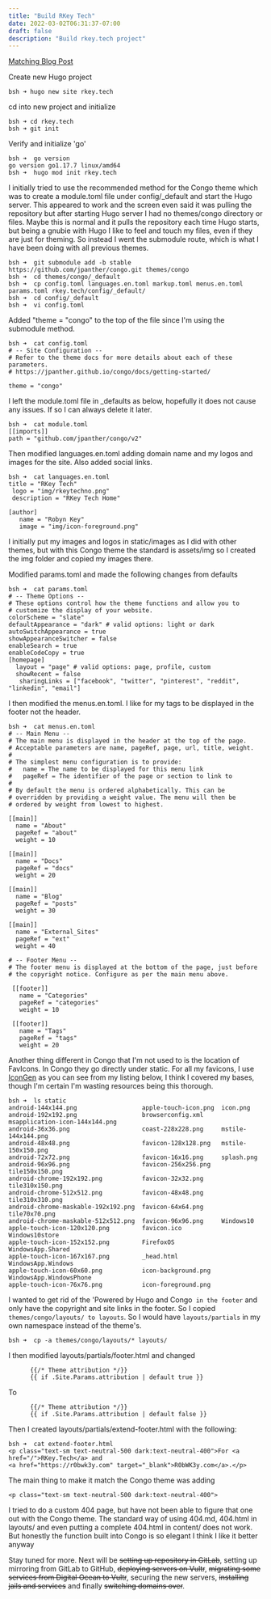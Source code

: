 ```yaml
---
title: "Build RKey Tech"
date: 2022-03-02T06:31:37-07:00
draft: false
description: "Build rkey.tech project"
---
```

[Matching Blog Post](/posts/buildopekkttech)

Create new Hugo project
```
bsh ➜ hugo new site rkey.tech
```
cd into new project and initialize
```
bsh ➜ cd rkey.tech
bsh ➜ git init
```
Verify and initialize 'go'
```
bsh ➜  go version
go version go1.17.7 linux/amd64
bsh ➜  hugo mod init rkey.tech

```
I initially tried to use the recommended method for the Congo theme which was to create a module.toml file under config/_default and start the Hugo server. This appeared to work and the screen even said it was pulling the repository but after starting Hugo server I had no themes/congo directory or files. Maybe this is normal and it pulls the repository each time Hugo starts, but being a gnubie with Hugo I like to feel and touch my files, even if they are just for theming. So instead I went the submodule route, which is what I have been doing with all previous themes.

```
bsh ➜  git submodule add -b stable https://github.com/jpanther/congo.git themes/congo
bsh ➜  cd themes/congo/_default
bsh ➜  cp config.toml languages.en.toml markup.toml menus.en.toml params.toml rkey.tech/config/_default/
bsh ➜  cd config/_default
bsh ➜  vi config.toml
```
Added "theme = "congo" to the top of the file since I'm using the submodule method.
```
bsh ➜  cat config.toml
# -- Site Configuration --
# Refer to the theme docs for more details about each of these parameters.
# https://jpanther.github.io/congo/docs/getting-started/

theme = "congo"
```

I left the module.toml file in _defaults as below, hopefully it does not cause any issues. If so I can always delete it later.
```
bsh ➜  cat module.toml
[[imports]]
path = "github.com/jpanther/congo/v2"
```
Then modified languages.en.toml adding domain name and my logos and images for the site.  Also added social links.
```
bsh ➜  cat languages.en.toml
title = "RKey Tech"
 logo = "img/rkeytechno.png"
 description = "RKey Tech Home"

[author]
   name = "Robyn Key"
   image = "img/icon-foreground.png"
```
I initially put my images and logos in static/images as I did with other themes, but with this Congo theme the standard is assets/img so I created the img folder and copied my images there.

Modified params.toml and made the following changes from defaults
```
bsh ➜  cat params.toml
# -- Theme Options --
# These options control how the theme functions and allow you to
# customize the display of your website.
colorScheme = "slate"
defaultAppearance = "dark" # valid options: light or dark
autoSwitchAppearance = true
showAppearanceSwitcher = false
enableSearch = true
enableCodeCopy = true
[homepage]
  layout = "page" # valid options: page, profile, custom
  showRecent = false
   sharingLinks = ["facebook", "twitter", "pinterest", "reddit", "linkedin", "email"]
```
I then modified the menus.en.toml. I like for my tags to be displayed in the footer not the header.
```
bsh ➜  cat menus.en.toml
# -- Main Menu --
# The main menu is displayed in the header at the top of the page.
# Acceptable parameters are name, pageRef, page, url, title, weight.
#
# The simplest menu configuration is to provide:
#   name = The name to be displayed for this menu link
#   pageRef = The identifier of the page or section to link to
#
# By default the menu is ordered alphabetically. This can be
# overridden by providing a weight value. The menu will then be
# ordered by weight from lowest to highest.

[[main]]
  name = "About"
  pageRef = "about"
  weight = 10

[[main]]
  name = "Docs"
  pageRef = "docs"
  weight = 20

[[main]]
  name = "Blog"
  pageRef = "posts"
  weight = 30

[[main]]
  name = "External_Sites"
  pageRef = "ext"
  weight = 40

# -- Footer Menu --
# The footer menu is displayed at the bottom of the page, just before
# the copyright notice. Configure as per the main menu above.

 [[footer]]
   name = "Categories"
   pageRef = "categories"
   weight = 10

 [[footer]]
   name = "Tags"
   pageRef = "tags"
   weight = 20
```
Another thing different in Congo that I'm not used to is the location of FavIcons.  In Congo they go directly under static. For all my favicons, I use <a href="https://cthedot.de/icongen/" target="_blank">IconGen</a> as you can see from my listing below, I think I covered my bases, though I'm certain I'm wasting resources being this thorough.
```
bsh ➜  ls static
android-144x144.png                  apple-touch-icon.png  icon.png
android-192x192.png                  browserconfig.xml     msapplication-icon-144x144.png
android-36x36.png                    coast-228x228.png     mstile-144x144.png
android-48x48.png                    favicon-128x128.png   mstile-150x150.png
android-72x72.png                    favicon-16x16.png     splash.png
android-96x96.png                    favicon-256x256.png   tile150x150.png
android-chrome-192x192.png           favicon-32x32.png     tile310x150.png
android-chrome-512x512.png           favicon-48x48.png     tile310x310.png
android-chrome-maskable-192x192.png  favicon-64x64.png     tile70x70.png
android-chrome-maskable-512x512.png  favicon-96x96.png     Windows10
apple-touch-icon-120x120.png         favicon.ico           Windows10store
apple-touch-icon-152x152.png         FirefoxOS             WindowsApp.Shared
apple-touch-icon-167x167.png         _head.html            WindowsApp.Windows
apple-touch-icon-60x60.png           icon-background.png   WindowsApp.WindowsPhone
apple-touch-icon-76x76.png           icon-foreground.png
```
I wanted to get rid of the 'Powered by Hugo and Congo` in the footer` and only have the copyright and site links in the footer.  So I copied `themes/congo/layouts/ to layouts`. So I would have `layouts/partials` in my own namespace instead of the theme's.
```
bsh ➜  cp -a themes/congo/layouts/* layouts/
```
I then modified layouts/partials/footer.html and changed
```
      {{/* Theme attribution */}}
      {{ if .Site.Params.attribution | default true }}
```
To
```
      {{/* Theme attribution */}}
      {{ if .Site.Params.attribution | default false }}
```
Then I created layouts/partials/extend-footer.html with the following:
```
bsh ➜  cat extend-footer.html
<p class="text-sm text-neutral-500 dark:text-neutral-400">For <a href="/">RKey.Tech</a> and
<a href="https://r0bwk3y.com" target="_blank">R0bWK3y.com</a>.</p>
```
The main thing to make it match the Congo theme was adding
```
<p class="text-sm text-neutral-500 dark:text-neutral-400">
```
I tried to do a custom 404 page, but have not been able to figure that one out with the Congo theme. The standard way of using 404.md, 404.html in layouts/ and even putting a complete 404.html in content/ does not work. But honestly the function built into Congo is so elegant I think I like it better anyway

Stay tuned for more. Next will be ~~setting up repository in GitLab~~, setting up mirroring from GitLab to GitHub, ~~deploying servers on Vultr~~, ~~migrating some services from Digital Ocean to Vultr~~, securing the new servers, ~~installing jails and services~~ and finally ~~switching domains over~~.
